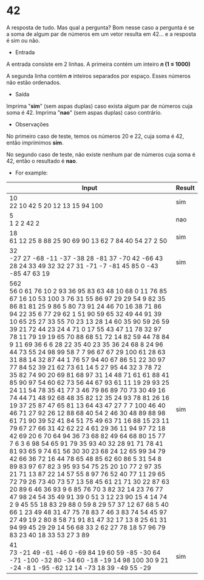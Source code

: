 # 42
A resposta de tudo. Mas qual a pergunta? Bom nesse caso a pergunta é se a soma de algum par de números em um vetor resulta em 42... e a resposta é sim ou não.

* Entrada

A entrada consiste em 2 linhas. A primeira contém um inteiro **_n_ (1 ≤ 1000)**

A segunda linha contém **_n_** inteiros separados por espaço. Esses números não estão ordenados.

* Saída

Imprima "**sim**"  (sem aspas duplas) caso exista algum par de números cuja soma é 42. Imprima "**nao**" (sem aspas duplas) caso contrário.

* Observações

No primeiro caso de teste, temos os números 20 e 22, cuja soma é 42, então imprimimos **sim**.

No segundo caso de teste, não existe nenhum par de números cuja soma é 42, então o resultado é **nao**.

* For example:

|Input|Result|
|-|-|
|10<br>22 10 42 5 20 12 13 15 94 100|sim|
|5<br>1 2 2 42 2|nao|
|18<br>61 12 25 8 88 25 90 69 90 13 62 7 84 40 54 27 2 50|sim|
|32<br>-27 27 -68 -11 -37 -38 28 -81 37 -70 42 -66 43 28 24 33 49 32 32 27 31 -71 -7 -81 45 85 0 -43 -85 47 63 19|sim|
|562<br>56 0 61 76 10 2 93 36 95 83 63 48 10 68 0 11 76 85 67 16 10 53 100 3 76 31 55 86 97 29 29 54 9 82 35 86 81 81 25 9 86 5 80 73 91 24 46 70 16 38 71 86 94 22 35 6 77 29 62 1 51 90 59 65 32 49 44 91 39 10 65 25 27 33 55 70 23 13 28 14 60 35 90 59 26 59 39 21 72 44 23 24 4 71 0 17 55 43 47 11 78 32 97 78 11 79 19 19 65 70 88 68 51 72 14 82 59 44 78 84 9 11 69 36 6 6 28 22 35 40 23 35 36 24 68 8 24 96 44 73 55 24 98 99 58 7 7 96 67 67 29 100 61 28 63 31 88 14 32 87 44 1 76 57 94 40 67 86 51 22 30 97 77 84 52 39 21 62 73 61 14 5 27 95 44 32 3 78 72 35 82 74 90 20 69 81 68 97 31 14 48 71 61 61 88 41 85 90 97 54 60 62 73 56 44 67 93 61 11 19 29 93 25 24 11 54 78 35 41 77 3 46 79 86 89 70 73 30 49 16 74 44 71 48 92 68 48 35 82 12 35 24 93 78 81 26 16 19 37 25 87 47 65 81 13 64 43 47 27 7 7 100 46 40 46 71 27 92 26 12 88 68 40 54 2 46 30 48 89 88 98 61 71 90 39 52 41 84 51 75 49 63 71 16 88 15 23 11 79 67 27 66 31 42 62 22 4 61 29 36 11 94 97 72 18 42 69 20 6 70 64 94 36 73 68 82 49 64 68 80 15 77 7 6 3 6 98 54 65 91 79 35 93 40 32 28 91 71 78 41 81 93 65 9 74 61 56 30 30 23 68 24 12 65 99 34 79 42 66 36 72 16 44 78 65 48 85 62 60 86 5 31 54 8 89 83 97 67 82 3 95 93 54 75 25 20 10 77 2 97 35 21 71 13 87 22 14 57 55 8 97 76 52 40 77 11 29 65 72 79 26 73 40 73 57 13 58 45 61 21 71 30 22 87 63 20 89 6 46 36 93 9 6 85 76 70 3 82 32 14 23 76 77 47 98 24 54 35 49 91 39 0 51 3 12 23 90 15 4 14 74 2 9 45 55 18 83 29 88 0 59 8 29 57 37 12 67 68 5 40 66 1 23 49 48 31 47 75 78 83 7 46 3 83 74 54 45 97 27 49 19 2 80 8 58 71 91 81 47 32 17 13 8 25 61 31 94 99 45 29 29 14 56 68 33 2 62 27 78 18 57 96 79 83 23 40 18 33 53 27 3 89|sim|
|41<br>73 -21 49 -61 -46 0 -69 84 19 60 59 -85 -30 64 -71 -100 -32 80 -34 60 -18 -19 14 98 100 30 9 21 -24 -8 1 -95 -62 12 14 -73 18 39 -49 55 -29|sim|
